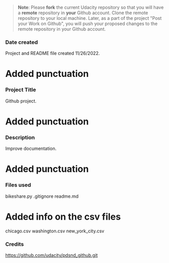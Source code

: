 >**Note**: Please **fork** the current Udacity repository so that you will have a **remote** repository in **your** Github account. Clone the remote repository to your local machine. Later, as a part of the project "Post your Work on Github", you will push your proposed changes to the remote repository in your Github account.

### Date created
Project and README file created 11/26/2022.
# Added punctuation

### Project Title
Github project.
# Added punctuation

### Description
Improve documentation.
# Added punctuation

### Files used
bikeshare.py
.gitignore
readme.md
# Added info on the csv files
chicago.csv
washington.csv
new_york_city.csv

### Credits
https://github.com/udacity/pdsnd_github.git
